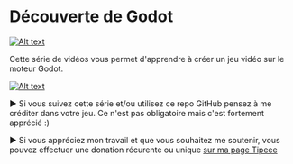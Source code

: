 # Découverte de Godot 

[![Alt text](https://www.tutounity.fr/upload/github/godot/assets/godot1.jpg)](https://www.youtube.com/watch?v=0-oeMuZLgK0)

Cette série de vidéos vous permet d'apprendre à créer un jeu vidéo sur le moteur Godot.

[![Alt text](https://www.tutounity.fr/img/soutenir/tipeee-small.png)](https://fr.tipeee.com/tuto-unity-fr)

► Si vous suivez cette série et/ou utilisez ce repo GitHub pensez à me créditer dans votre jeu. Ce n'est pas obligatoire mais c'est fortement apprécié :)

► Si vous appréciez mon travail et que vous souhaitez me soutenir, vous pouvez effectuer une donation récurente ou unique [sur ma page Tipeee](https://fr.tipeee.com/tuto-unity-fr)
